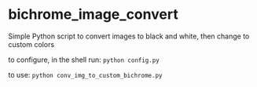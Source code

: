# bichrome_image_convert
Simple Python script to convert images to black and white, then change to custom colors

to configure, in the shell run:
`python config.py`

to use:
`python conv_img_to_custom_bichrome.py`